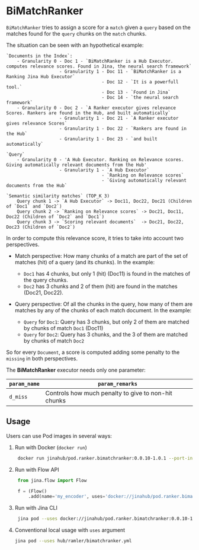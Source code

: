 # BiMatchRanker

`BiMatchRanker` tries to assign a score for a `match` given a `query` based on the matches found for the `query`
    chunks on the `match` chunks.

The situation can be seen with an hypothetical example:

    `Documents in the Index`:
        - Granularity 0 - Doc 1 - `BiMatchRanker is a Hub Executor. computes relevance scores. Found in Jina, the neural search framework`
                        - Granularity 1 - Doc 11 - `BiMatchRanker is a Ranking Jina Hub Executor`
                                        - Doc 12 - `It is a powerfull tool.`
                                        - Doc 13 - `Found in Jina`
                                        - Doc 14 - `the neural search framework`
        - Granularity 0 - Doc 2 - `A Ranker executor gives relevance Scores. Rankers are found in the Hub, and built automatically`
                        - Granularity 1 - Doc 21 - `A Ranker executor gives relevance Scores`
                        - Granularity 1 - Doc 22 - `Rankers are found in the Hub`
                        - Granularity 1 - Doc 23 - `and built automatically`

    `Query`
        - Granularity 0 - 'A Hub Executor. Ranking on Relevance scores. Giving automatically relevant documents from the Hub'
                        - Granularity 1 - `A Hub Executor`
                                        - `Ranking on Relevance scores`
                                        - `Giving automatically relevant documents from the Hub`

    `Semantic similarity matches` (TOP_K 3)
        Query chunk 1 -> `A Hub Executor` -> Doc11, Doc22, Doc21 (Children of `Doc1` and `Doc2`)
        Query chunk 2 -> `Ranking on Relevance scores` -> Doc21, Doc11, Doc22 (Children of `Doc2` and `Doc1`)
        Query chunk 3 -> `Scoring relevant documents`  -> Doc21, Doc22, Doc23 (Children of `Doc2`)

In order to compute this relevance score, it tries to take into account two perspectives.

- Match perspective: How many chunks of a match are part of the set of matches (hit) of a query (and its chunks).
  In the example:
  - `Doc1` has 4 chunks, but only 1 (hit) (Doc11) is found in the matches of the query chunks.
  - `Doc2` has 3 chunks and 2 of them (hit) are found in the matches (Doc21, Doc22).

- Query perspective: Of all the chunks in the query, how many of them are matches by any of the chunks of each match document.
  In the example:
  - `Query` for `Doc1`: Query has 3 chunks, but only 2 of them are matched by chunks of match `Doc1` (Doc11)
  - `Query` for `Doc2`: Query has 3 chunks, and the 3 of them are matched by chunks of match `Doc2`

So for every `Document`, a score is computed adding some penalty to the `missing` in both perspectives.

The **BiMatchRanker** executor needs only one parameter:

| `param_name`  | `param_remarks` |
| ------------- | ------------- |
| `d_miss`  |Controls how much penalty to give to non-hit chunks|

## Usage

Users can use Pod images in several ways:

1. Run with Docker (`docker run`)
   ```bash
    docker run jinahub/pod.ranker.bimatchranker:0.0.10-1.0.1 --port-in 55555 --port-out 55556
    ```
    
2. Run with Flow API
   ```python
    from jina.flow import Flow

    f = (Flow()
        .add(name='my_encoder', uses='docker://jinahub/pod.ranker.bimatchranker:0.0.10-1.0.1'))
    ```
    
3. Run with Jina CLI
   ```bash
    jina pod --uses docker://jinahub/pod.ranker.bimatchranker:0.0.10-1.0.1
    ```
    
4. Conventional local usage with `uses` argument
    ```bash
    jina pod --uses hub/ramler/bimatchranker.yml
    ```
